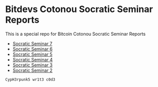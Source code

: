 # Bitdevs Cotonou Socratic Seminar Reports

This is a special repo for Bitcoin Cotonou Socratic Seminar Reports

- [Socratic Seminar 7](./Socratic-Seminar-7)
- [Socratic Seminar 6](./Socratic-Seminar-6)
- [Socratic Seminar 5](./Socratic-Seminar-5)
- [Socratic Seminar 4](./Socratic-Seminar-4)
- [Socratic Seminar 3](./Socratic-Seminar-3)
- [Socratic Seminar 2](./Socratic-Seminar-2)

<code>CypH3rpunk5 wr1t3 c0d3</code>

